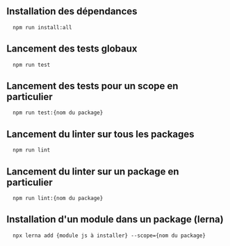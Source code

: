 ## Installation des dépendances
```
  npm run install:all
```

## Lancement des tests globaux
```
  npm run test
```

## Lancement des tests pour un scope en particulier
```
  npm run test:{nom du package}
```

## Lancement du linter sur tous les packages
```
  npm run lint
```

## Lancement du linter sur un package en particulier
```
  npm run lint:{nom du package}
```

## Installation d'un module dans un package (lerna)
```
  npx lerna add {module js à installer} --scope={nom du package}
```
